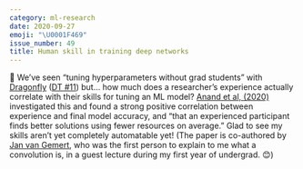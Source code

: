 ```yaml
---
category: ml-research
date: 2020-09-27
emoji: "\U0001F469"
issue_number: 49
title: Human skill in training deep networks
---
```


‍🔬 We’ve seen “tuning hyperparameters without grad students” with [Dragonfly](https://github.com/dragonfly/dragonfly?utm_campaign=Dynamically%20Typed&utm_medium=email&utm_source=Revue%20newsletter) ([DT #11](https://dynamicallytyped.com/issues/11-adobe-and-google-s-new-video-ai-tools-stanford-s-hype-for-gans-and-a-conversation-with-books-170283?utm_campaign=Dynamically%20Typed&utm_medium=email&utm_source=Revue%20newsletter)) but… how much does a researcher’s experience actually correlate with their skills for tuning an ML model?
[Anand et al, (2020)](https://arxiv.org/abs/2008.05981?utm_campaign=Dynamically%20Typed&utm_medium=email&utm_source=Revue%20newsletter) investigated this and found a strong positive correlation between experience and final model accuracy, and “that an experienced participant finds better solutions using fewer resources on average.” Glad to see my skills aren’t yet completely automatable yet!
(The paper is co-authored by [Jan van Gemert](https://jvgemert.github.io?utm_campaign=Dynamically%20Typed&utm_medium=email&utm_source=Revue%20newsletter), who was the first person to explain to me what a convolution is, in a guest lecture during my first year of undergrad.
😊)